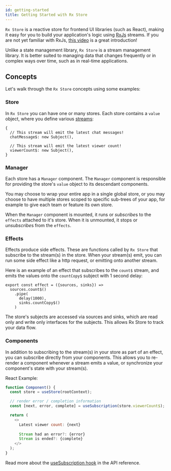 ```yaml
---
id: getting-started
title: Getting Started with Rx Store
---
```


`Rx Store` is a reactive store for frontend UI libraries (such as React), making it easy for you to build your application's logic using [RxJs](https://rxjs.dev/) streams. If you are not yet familiar with RxJs, [this video](https://www.youtube.com/watch?v=ewcoEYS85Co) is a great introduction!

Unlike a state management library, `Rx Store` is a stream management library. It is better suited to managing data that changes frequently or in complex ways over time, such as in real-time applications.

## Concepts

Let's walk through the `Rx Store` concepts using some examples:


### Store

In `Rx Store` you can have one or many stores. Each store contains a `value` object, where you define various [streams](./rxjs-concepts.md):

```
{
  // This stream will emit the latest chat messages!
  chatMessage$: new Subject(),

  // This stream will emit the latest viewer count!
  viewerCount$: new Subject(),
}
```


### Manager

Each store has a `Manager` component. The `Manager` component is responsible for providing the store's `value` object to its descendant components.

You may choose to wrap your entire app in a single global store, or you may choose to have multiple stores scoped to specific sub-trees of your app, for example to give each team or feature its own store.

When the `Manager` component is mounted, it runs or *subscribe*s to the `effects` attached to it's store. When it is unmounted, it stops or *unsubscribe*s from the `effects`.

### Effects

Effects produce side effects. These are functions called by `Rx Store` that subscribe to the stream(s) in the store. When your stream(s) emit, you can run some side effect like a http request, or emitting onto another stream.

Here is an example of an effect that subscribes to the `count$` stream, and emits the values onto the `countCopy$` subject with 1 second delay:

```tsx
export const effect = ({sources, sinks}) =>
  sources.count$()
    .pipe(
      delay(1000),
      sinks.countCopy$()
    )
```

The store's subjects are accessed via sources and sinks, which are read only and write only interfaces for the subjects. This allows Rx Store to track your data flow.

### Components

In addition to subscribing to the stream(s) in your store as part of an effect, you can subscribe directly from your components. This allows you to re-render a component whenever a stream emits a value, or synchronize your component's state with your stream(s).


React Example:

```js
function Component() {
  const store = useStore(rootContext);

  // render error / completion information
  const [next, error, complete] = useSubscription(store.viewerCount$);

  return (
    <>
      Latest viewer count: {next}
      
      Stream had an error?: {error}
      Stream is ended?: {complete}
    </>
  );
}
```

Read more about the [useSubscription hook](../api-reference/use-subscription) in the API reference.